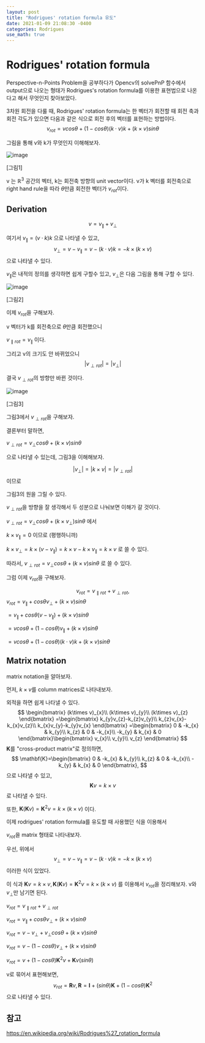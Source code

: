 ```yaml
---
layout: post
title: "Rodrigues' rotation formula 유도"
date: 2021-01-09 21:08:30 -0400
categories: Rodrigues
use_math: true
---
```


# Rodrigues' rotation formula

  Perspective-n-Points Problem을 공부하다가 Opencv의 solvePnP 함수에서 output으로 나오는 형태가 Rodrigues's rotation formula를 이용한 표현법으로 나온다고 해서 무엇인지 찾아보았다.

  3차원 회전을 다룰 때, Rodrigues' rotation formula는 한 벡터가 회전할 때 회전 축과 회전 각도가 있으면 다음과 같은 식으로 회전 후의 벡터를 표현하는 방법이다. 
$$
v_{rot}=vcos\theta+(1-cos\theta)(k\cdot v)k+(k\times v)sin\theta 
$$


그림을 통해 v와 k가 무엇인지 이해해보자.

![image](https://user-images.githubusercontent.com/67038853/105971351-c5eae580-60cd-11eb-896b-bae036f70470.png)

[그림1]

  v 는 $\mathbb{R}^{3}$ 공간의 벡터, k는 회전축 방향의 unit vector이다. v가 k 벡터를 회전축으로 right hand rule을 따라 $\theta$만큼 회전한 벡터가 $v_{rot}$이다. 



## Derivation

$$
v=v_{\parallel}+v_{\perp}
$$

여기서 $v_{\parallel}=(v \cdot k)k$ 으로 나타낼 수 있고,
$$
v_{\perp}=v-v_{\parallel}=v-(k \cdot v)k = -k \times(k \times v)
$$
으로 나타낼 수 있다. 

$v_{\parallel}$은 내적의 정의를 생각하면 쉽게 구할수 있고, $v_{\perp}$은 다음 그림을 통해 구할 수 있다.

![image](https://user-images.githubusercontent.com/67038853/106092206-27b05b80-6171-11eb-947f-b7e141a66a7c.png)

[그림2]





이제 $v_{rot}$을 구해보자.

v 벡터가 k를 회전축으로 $\theta$만큼 회전했으니

$v_{\parallel rot}=v_{\parallel}$ 이다.

그리고 v의 크기도 안 바뀌었으니 
$$
\left | v_{\perp rot} \right |=\left | v_{\perp} \right |
$$


결국 $v_{\perp rot}$의 방향만 바뀐 것이다.  



![image](https://user-images.githubusercontent.com/67038853/106095132-8fb57080-6176-11eb-80fa-ddd0d566a392.png)

[그림3]

  그림3에서 $v_{\perp rot}$을 구해보자.

결론부터 말하면,

$v_{\perp rot}=v_{\perp}cos\theta + (k\times v)sin\theta$

으로 나타낼 수 있는데, 그림3을 이해해보자.




$$
\left | v_{\perp} \right |=\left | k\times v \right |=\left | v_{\perp rot} \right |
$$
이므로

그림3의 원을 그릴 수 있다.

$v_{\perp rot}$을 방향을 잘 생각해서 두 성분으로 나눠보면 이해가 갈 것이다.

$v_{\perp rot}=v_{\perp}cos\theta + (k\times v_{\perp})sin\theta$ 에서

$k\times v_{\parallel}=0$ 이므로 (평행하니까)

$k\times v_{\perp}=k\times(v-v_{\parallel})=k\times v-k\times v_{\parallel}=k\times v$ 로 쓸 수 있다.

따라서, $v_{\perp rot}=v_{\perp}cos\theta + (k\times v)sin\theta$ 로 쓸 수 있다.

그럼 이제 $v_{rot}$을 구해보자.


$$
v_{rot}=v_{\parallel rot}+v_{\perp rot},
$$
$v_{rot}=v_{\parallel}+cos\theta v_{\perp}+ (k\times v)sin\theta$

$=v_{\parallel}+cos\theta(v-v_{\parallel})+(k\times v)sin\theta$

$=vcos\theta+(1-cos\theta)v_{\parallel}+(k\times v)sin\theta$

$=vcos\theta+(1-cos\theta)(k\cdot v)k+(k\times v)sin\theta$



## Matrix notation

matrix notation을 알아보자.

먼저, $k\times v$를 column matrices로 나타내보자.

외적을 하면 쉽게 나타낼 수 있다.
$$
\begin{bmatrix}
(k\times v)_{x}\\ 
(k\times v)_{y}\\ 
(k\times v)_{z}
\end{bmatrix}
=\begin{bmatrix}
k_{y}v_{z}-k_{z}v_{y}\\ 
k_{z}v_{x}-k_{x}v_{z}\\ 
k_{x}v_{y}-k_{y}v_{x}
\end{bmatrix}
=\begin{bmatrix}
0 & -k_{x} & k_{y}\\ 
k_{z} & 0 & -k_{x}\\ 
-k_{y} & k_{x} & 0
\end{bmatrix}\begin{bmatrix}
v_{x}\\ 
v_{y}\\ 
v_{z}
\end{bmatrix}
$$
$\mathbf{K}$를 "cross-product matrix"로 정의하면, 
$$
\mathbf{K}=\begin{bmatrix}
0 & -k_{x} & k_{y}\\ 
k_{z} & 0 & -k_{x}\\ 
-k_{y} & k_{x} & 0
\end{bmatrix},
$$
으로 나타낼 수 있고, 
$$
\mathbf{K}v=k\times v
$$
로 나타낼 수 있다.

또한, $\mathbf{K}(\mathbf{K}v)=\mathbf{K}^{2}v=k\times(k\times v)$ 이다.

이제 rodrigues' rotation formula를 유도할 때 사용했던 식을 이용해서

$v_{rot}$을 matrix 형태로 나타내보자.

우선, 위에서
$$
v_{\perp}=v-v_{\parallel}=v-(k \cdot v)k = -k \times(k \times v)
$$
이러한 식이 있었다.

이 식과 $\mathbf{K}v=k\times v, \mathbf{K}(\mathbf{K}v)=\mathbf{K}^{2}v=k\times(k\times v)$ 를 이용해서 $v_{rot}$을 정리해보자. v와 $v_{\perp}$만 남기면 된다.



$v_{rot}=v_{\parallel rot}+v_{\perp rot}$

$v_{rot}=v_{\parallel}+cos\theta v_{\perp}+ (k\times v)sin\theta$

$v_{rot}=v-v_{\perp}+v_{\perp}cos\theta+(k\times v)sin\theta$

$v_{rot}=v-(1-cos\theta)v_{\perp}+(k\times v)sin\theta$

$v_{rot}=v+(1-cos\theta)\mathbf{K}^{2}v+\mathbf{K}v(sin\theta)$

v로 묶어서 표현해보면,
$$
v_{rot}=\mathbf{R}v, \mathbf{R}=\mathbf{I}+(sin\theta)\mathbf{K}+(1-cos\theta)\mathbf{K}^{2}
$$
으로 나타낼 수 있다.

## 참고

https://en.wikipedia.org/wiki/Rodrigues%27_rotation_formula

